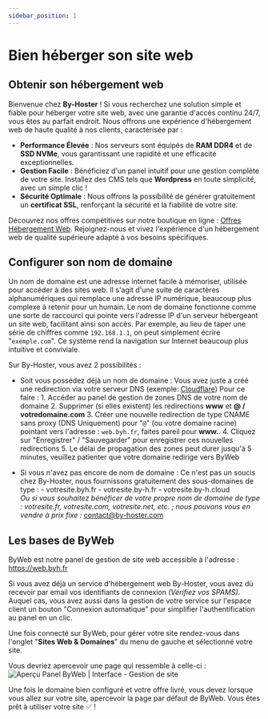 ```yaml
---
sidebar_position: 1
---
```


# Bien héberger son site web

## Obtenir son hébergement web
Bienvenue chez **By-Hoster** ! Si vous recherchez une solution simple et fiable pour héberger votre site web, avec une garantie d'accès continu 24/7, vous êtes au parfait endroit. Nous offrons une expérience d'hébergement web de haute qualité à nos clients, caractérisée par :

- **Performance Élevée** : Nos serveurs sont équipés de **RAM DDR4** et de **SSD NVMe**, vous garantissant une rapidité et une efficacité exceptionnelles.
- **Gestion Facile** : Bénéficiez d'un panel intuitif pour une gestion complète de votre site. Installez des CMS tels que **Wordpress** en toute simplicité, avec un simple clic !
- **Sécurité Optimale** : Nous offrons la possibilité de générer gratuitement un **certificat SSL**, renforçant la sécurité et la fiabilité de votre site.

Découvrez nos offres compétitives sur notre boutique en ligne : [Offres Hébergement Web](https://my.by-hoster.net/store/web). Rejoignez-nous et vivez l'expérience d'un hébergement web de qualité supérieure adapté à vos besoins spécifiques.

## Configurer son nom de domaine
Un nom de domaine est une adresse internet facile à mémoriser, utilisée pour accéder à des sites web. Il s'agit d'une suite de caractères alphanumériques qui remplace une adresse IP numérique, beaucoup plus complexe à retenir pour un humain. Le nom de domaine fonctionne comme une sorte de raccourci qui pointe vers l'adresse IP d'un serveur hébergeant un site web, facilitant ainsi son accès. Par exemple, au lieu de taper une série de chiffres comme ``192.168.1.1``, on peut simplement écrire "``exemple.com``". Ce système rend la navigation sur Internet beaucoup plus intuitive et conviviale.

Sur By-Hoster, vous avez 2 possibilités :
- Soit vous possédez déjà un nom de domaine :
    Vous avez juste a créé une redirection via votre serveur DNS (exemple: [Cloudflare](https://cloudflare.com))
    Pour ce faire :
      1. Accéder au panel de gestion de zones DNS de votre nom de domaine
      2. Supprimer (si elles existent) les redirections **www** et **@ / votredomaine.com**
      3. Créer une nouvelle redirection de type CNAME sans proxy (DNS Uniquement) pour "``@``" (ou votre domaine racine) pointant vers l'adresse : ``web.byh.fr``, faites pareil pour **www.**.
      4. Cliquez sur "Enregistrer" / "Sauvegarder" pour enregistrer ces nouvelles redirections
      5. Le délai de propagation des zones peut durer jusqu'à 5 minutes, veuillez patienter que votre domaine redirige vers ByWeb

- Si vous n'avez pas encore de nom de domaine :
    Ce n'est pas un soucis chez By-Hoster, nous fournissons gratuitement des sous-domaines de type :
        - votresite.byh.fr
        - votresite.by-h.fr
        - votresite.by-h.cloud   
    *Ou si vous souhaitez bénéficer de votre propre nom de domaine de type : votresite.fr, votresite.com, votresite.net, etc. ; nous pouvons vous en vendre à prix fixe :* [contact@by-hoster.com](mailto:contact@by-hoster.com)

## Les bases de ByWeb
ByWeb est notre panel de gestion de site web accessible à l'adresse : https://web.byh.fr

Si vous avez déjà un service d'hébergement web By-Hoster, vous avez dù recevoir par email vos identifiants de connexion *(Vérifiez vos SPAMS)*.
Auquel cas, vous avez aussi dans la gestion de votre service sur l'espace client un bouton "Connexion automatique" pour simplifier l'authentification au panel en un clic.

Une fois connecté sur ByWeb, pour gérer votre site rendez-vous dans l'onglet "**Sites Web & Domaines**" du menu de gauche et sélectionné votre site.

Vous devriez apercevoir une page qui ressemble à celle-ci :
![Aperçu Panel ByWeb | Interface - Gestion de site](https://media.discordapp.net/attachments/693203267009904680/1193652376993808404/image.png)

Une fois le domaine bien configuré et votre offre livré, vous devez lorsque vous allez sur votre site, apercevoir la page par défaut de ByWeb.
Vous êtes prêt à utiliser votre site ✅ !
